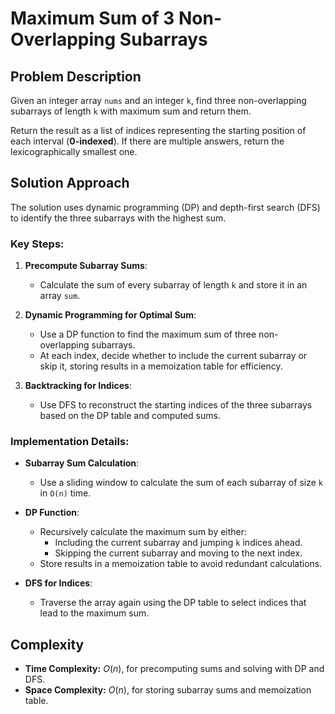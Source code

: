 # Maximum Sum of 3 Non-Overlapping Subarrays

## Problem Description

Given an integer array `nums` and an integer `k`, find three non-overlapping subarrays of length `k` with maximum sum and return them.

Return the result as a list of indices representing the starting position of each interval (**0-indexed**). If there are multiple answers, return the lexicographically smallest one.

## Solution Approach

The solution uses dynamic programming (DP) and depth-first search (DFS) to identify the three subarrays with the highest sum. 

### Key Steps:

1. **Precompute Subarray Sums**:
   - Calculate the sum of every subarray of length `k` and store it in an array `sum`.

2. **Dynamic Programming for Optimal Sum**:
   - Use a DP function to find the maximum sum of three non-overlapping subarrays.
   - At each index, decide whether to include the current subarray or skip it, storing results in a memoization table for efficiency.

3. **Backtracking for Indices**:
   - Use DFS to reconstruct the starting indices of the three subarrays based on the DP table and computed sums.

### Implementation Details:

- **Subarray Sum Calculation**:
  - Use a sliding window to calculate the sum of each subarray of size `k` in `O(n)` time.

- **DP Function**:
  - Recursively calculate the maximum sum by either:
    - Including the current subarray and jumping `k` indices ahead.
    - Skipping the current subarray and moving to the next index.
  - Store results in a memoization table to avoid redundant calculations.

- **DFS for Indices**:
  - Traverse the array again using the DP table to select indices that lead to the maximum sum.

## Complexity

- **Time Complexity:** $O(n)$, for precomputing sums and solving with DP and DFS.  
- **Space Complexity:** $O(n)$, for storing subarray sums and memoization table.  
